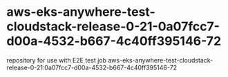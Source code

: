 # aws-eks-anywhere-test-cloudstack-release-0-21-0a07fcc7-d00a-4532-b667-4c40ff395146-72
repository for use with E2E test job aws-eks-anywhere-test-cloudstack-release-0-21:0a07fcc7-d00a-4532-b667-4c40ff395146-72
